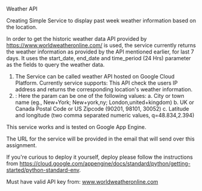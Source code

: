 Weather API

Creating Simple Service to display past week weather information based on the location.

In order to get the historic weather data API provided by https://www.worldweatheronline.com/ is used, the service currently returns the weather information as provided by the API mentioned earlier, for last 7 days. It uses the start_date, end_date and time_period (24 Hrs) parameter as the fields to query the weather data.

1. The Service can be called weather API hosted on Google Cloud Platform. Currently service supports:
This API check the users IP address and returns the corresponding location's weather information.
2. <param> : Here the param can be one of the following values:
    a. City or town name (eg., New+York; New+york,ny; London,united+kingdom)
    b. UK or Canada Postal Code or US Zipcode (90201, 98101, 30052)
    c. Latitude and longitude (two comma separated numeric values, q=48.834,2.394)

This service works and is tested on Google App Engine.

The URL for the service will be provided in the email that will send over this assignment.

If you're curious to deploy it yourself, deploy please follow the instructions from https://cloud.google.com/appengine/docs/standard/python/getting-started/python-standard-env.

Must have valid API key from: www.worldweatheronline.com
